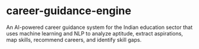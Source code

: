 # career-guidance-engine
An AI-powered career guidance system for the Indian education sector that uses machine learning and NLP to analyze aptitude, extract aspirations, map skills, recommend careers, and identify skill gaps.
